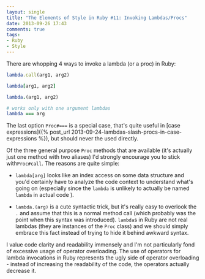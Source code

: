 ```yaml
---
layout: single
title: "The Elements of Style in Ruby #11: Invoking Lambdas/Procs"
date: 2013-09-26 17:43
comments: true
tags:
- Ruby
- Style
---
```


There are whopping 4 ways to invoke a lambda (or a proc) in Ruby:

``` ruby
lambda.call(arg1, arg2)

lambda[arg1, arg2]

lambda.(arg1, arg2)

# works only with one argument lambdas
lambda === arg
```

The last option `Proc#===` is a special case, that's quite useful
in [case expressions]({% post_url 2013-09-24-lambdas-slash-procs-in-case-expressions %}),
but should never the used directly.

Of the three general purpose `Proc` methods that are available (it's
actually just one method with two aliases) I'd strongly encourage you
to stick with`Proc#call`. The reasons are quite simple:

* `lambda[arg]` looks like an index access on some data structure and you'd certainly
have to analyze the code context to understand what's going on (especially since the `lambda` is unlikely to actually be named
`lambda` in actual code ).

* `lambda.(arg)` is a cute syntactic trick, but it's really easy to overlook the `.` and assume that this is a normal
method call (which probably was the point when this syntax was introduced). `lambda`s in Ruby are not real lambdas (they are instances of the `Proc` class) and we should simply embrace this fact instead of trying to hide it behind awkward syntax.

I value code clarity and readability immensely and I'm not particularly fond of excessive usage of
operator overloading. The use of operators for lambda invocations in Ruby represents the ugly side of operator overloading -
instead of increasing the readability of the code, the operators actually decrease it.
